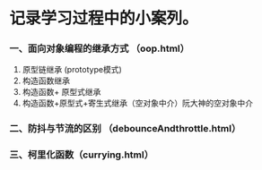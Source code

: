 # 记录学习过程中的小案列。


### 一、面向对象编程的继承方式 （oop.html） 

1. 原型链继承 (prototype模式)
2. 构造函数继承
3. 构造函数+ 原型式继承
4. 构造函数+原型式+寄生式继承（空对象中介）阮大神的空对象中介

### 二、防抖与节流的区别 （debounceAndthrottle.html）


### 三、柯里化函数（currying.html）
